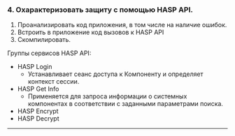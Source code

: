 ### 4. Охарактеризовать защиту с помощью HASP API.

1. Проанализировать код приложения, в том числе на наличие ошибок.
2. Встроить в приложение код вызовов к HASP API
3. Скомпилировать.
   
Группы сервисов HASP API:
* HASP Login
  * Устанавливает сеанс доступа к Компоненту и определяет контекст сессии.
* HASP Get Info
  * Применяется для запроса информации о системных компонентах в соответствии с заданными параметрами поиска.
* HASP Encrypt
* HASP Decrypt

___
